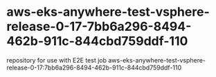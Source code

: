 # aws-eks-anywhere-test-vsphere-release-0-17-7bb6a296-8494-462b-911c-844cbd759ddf-110
repository for use with E2E test job aws-eks-anywhere-test-vsphere-release-0-17:7bb6a296-8494-462b-911c-844cbd759ddf-110
